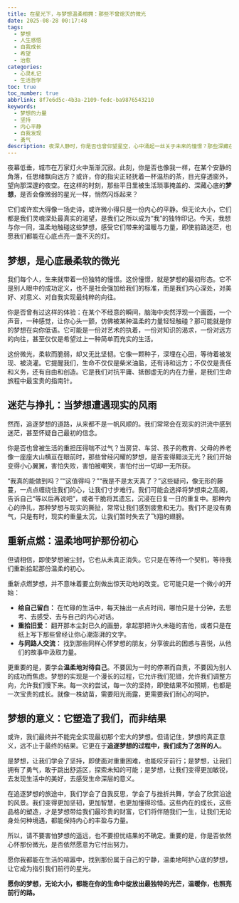 ```yaml
---
title: 在星光下，与梦想温柔相拥：那些不曾熄灭的微光
date: 2025-08-28 00:17:48
tags:
  - 梦想
  - 人生感悟
  - 自我成长
  - 希望
  - 治愈
categories:
  - 心灵札记
  - 生活哲学
toc: true
toc_number: true
abbrlink: 8f7e6d5c-4b3a-2109-fedc-ba9876543210
keywords:
  - 梦想的力量
  - 坚持
  - 内心平静
  - 自我发现
  - 勇气
description: 夜深人静时，你是否也曾仰望星空，心中涌起一丝关于未来的憧憬？那些深藏在心底的愿望，如同微弱却坚韧的星光，指引着我们前行的方向。它们或许宏大，或许微小，但都承载着我们对生命最真挚的热爱与期待。今天，我想与你一同，温柔地触碰这些梦想，感受它们带来的温暖与力量，即使前路迷茫，也愿我们都能在心底点亮一盏不灭的灯。
---
```


夜幕低垂，城市在万家灯火中渐渐沉寂。此刻，你是否也像我一样，在某个安静的角落，任思绪飘向远方？或许，你的指尖正轻抚着一杯温热的茶，目光穿透窗外，望向那深邃的夜空。在这样的时刻，那些平日里被生活琐事掩盖的、深藏心底的**梦想**，是否会像微弱的星光一样，悄然闪烁起来？

它们或许宏大得像一场史诗，或许微小得只是一份内心的平静。但无论大小，它们都是我们灵魂深处最真实的渴望，是我们之所以成为“我”的独特印记。今天，我想与你一同，温柔地触碰这些梦想，感受它们带来的温暖与力量，即使前路迷茫，也愿我们都能在心底点亮一盏不灭的灯。

## 梦想，是心底最柔软的微光

我们每个人，生来就带着一份独特的憧憬。这份憧憬，就是梦想的最初形态。它不是别人眼中的成功定义，也不是社会强加给我们的标准，而是我们内心深处，对美好、对意义、对自我实现最纯粹的向往。

你是否曾有过这样的体验：在某个不经意的瞬间，脑海中突然浮现一个画面，一个声音，一种感觉，让你心头一颤，仿佛被某种温柔的力量轻轻触碰？那可能就是你的梦想在向你低语。它可能是一份对艺术的执着，一份对知识的渴求，一份对远方的向往，甚至仅仅是希望过上一种简单而充实的生活。

这份微光，柔软而脆弱，却又无比坚韧。它像一颗种子，深埋在心田，等待着被发现、被浇灌。它提醒我们，生命不仅仅是柴米油盐，还有诗和远方；不仅仅是责任和义务，还有自由和创造。它是我们对抗平庸、抵御虚无的内在力量，是我们生命旅程中最宝贵的指南针。

## 迷茫与挣扎：当梦想遭遇现实的风雨

然而，追逐梦想的道路，从来都不是一帆风顺的。我们常常会在现实的洪流中感到迷茫，甚至怀疑自己最初的信念。

你是否也曾被生活的重担压得喘不过气？当房贷、车贷、孩子的教育、父母的养老像一座座大山横亘在眼前时，那些曾经闪耀的梦想，是否变得黯淡无光？我们开始变得小心翼翼，害怕失败，害怕被嘲笑，害怕付出一切却一无所获。

“我真的能做到吗？”“这值得吗？”“我是不是太天真了？”这些疑问，像无形的藤蔓，一点点缠绕住我们的心，让我们寸步难行。我们可能会选择将梦想束之高阁，告诉自己“等以后再说吧”，或者干脆将其遗忘，沉浸在日复一日的重复中。那种内心的挣扎，那种梦想与现实的撕扯，常常让我们感到疲惫和无力。我们不是没有勇气，只是有时，现实的重量太沉，让我们暂时失去了飞翔的翅膀。

## 重新点燃：温柔地呵护那份初心

但请相信，即使梦想被尘封，它也从未真正消失。它只是在等待一个契机，等待我们重新拾起那份温柔的初心。

重新点燃梦想，并不意味着要立刻做出惊天动地的改变。它可能只是一个微小的开始：

*   **给自己留白：** 在忙碌的生活中，每天抽出一点点时间，哪怕只是十分钟，去思考、去感受、去与自己的内心对话。
*   **重拾旧爱：** 翻开那本尘封已久的画册，拿起那把许久未碰的吉他，或者只是在纸上写下那些曾经让你心潮澎湃的文字。
*   **与同路人交流：** 找到那些同样心怀梦想的朋友，分享彼此的困惑与喜悦，从他们的故事中汲取力量。

更重要的是，要学会**温柔地对待自己**。不要因为一时的停滞而自责，不要因为别人的成功而焦虑。梦想的实现是一个漫长的过程，它允许我们犯错，允许我们调整方向，允许我们慢下来。每一次的尝试，每一次的坚持，即使结果不如预期，也都是一次宝贵的成长。就像一株幼苗，需要阳光雨露，更需要我们耐心的呵护。

## 梦想的意义：它塑造了我们，而非结果

或许，我们最终并不能完全实现最初那个宏大的梦想。但请记住，梦想的真正意义，远不止于最终的结果。它更在于**追逐梦想的过程中，我们成为了怎样的人**。

是梦想，让我们学会了坚持，即使面对重重困难，也能咬牙前行；是梦想，让我们拥有了勇气，敢于跳出舒适区，探索未知的可能；是梦想，让我们变得更加敏锐，去发现生活中的美好，去感受生命深层的意义。

在追逐梦想的旅途中，我们学会了自我反思，学会了与挫折共舞，学会了欣赏沿途的风景。我们变得更加坚韧，更加智慧，也更加懂得珍惜。这些内在的成长，这些品格的塑造，才是梦想带给我们最珍贵的财富，它们将伴随我们一生，让我们无论身处何种境遇，都能保持内心的丰盈与力量。

所以，请不要害怕梦想的遥远，也不要担忧结果的不确定。重要的是，你是否依然心怀那份微光，是否依然愿意为它付出努力。

愿你我都能在生活的喧嚣中，找到那份属于自己的宁静，温柔地呵护心底的梦想，让它成为指引我们前行的星光。

**愿你的梦想，无论大小，都能在你的生命中绽放出最独特的光芒，温暖你，也照亮前行的路。**